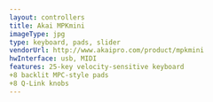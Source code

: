 ```yaml
---
layout: controllers
title: Akai MPKmini
imageType: jpg
type: keyboard, pads, slider
vendorUrl: http://www.akaipro.com/product/mpkmini
hwInterface: usb, MIDI
features: 25-key velocity-sensitive keyboard
+8 backlit MPC-style pads  
+8 Q-Link knobs
---
```



